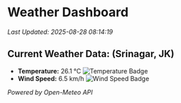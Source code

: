 
# Weather Dashboard

_Last Updated: 2025-08-28 08:14:19_

## Current Weather Data: (Srinagar, JK)
- **Temperature:** 26.1 °C ![Temperature Badge](https://img.shields.io/badge/Temperature-Medium%20Temp-green)
- **Wind Speed:** 6.5 km/h ![Wind Speed Badge](https://img.shields.io/badge/Wind%20Speed-Light%20Wind-blue)

*Powered by Open-Meteo API*
